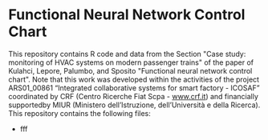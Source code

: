 # Functional Neural Network Control Chart

This repository contains R code and data from the Section "Case study: monitoring of HVAC systems on modern passenger trains" of the paper of Kulahci, Lepore, Palumbo, and Sposito "Functional neural network control chart". Note that this work was developed within the activities of the project ARS01_00861 “Integrated collaborative systems for smart factory - ICOSAF” coordinated by CRF (Centro Ricerche Fiat Scpa - www.crf.it) and financially supportedby MIUR (Ministero dell’Istruzione, dell’Università e della Ricerca). This repository contains the following files:

- fff

